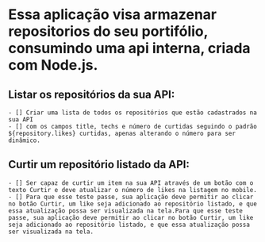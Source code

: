 # Essa aplicação visa armazenar repositorios do seu portifólio, consumindo uma api interna, criada com Node.js.


## Listar os repositórios da sua API:
    - [] Criar uma lista de todos os repositórios que estão cadastrados na sua API
    - [] com os campos title, techs e número de curtidas seguindo o padrão ${repository.likes} curtidas, apenas alterando o número para ser dinâmico.

## Curtir um repositório listado da API:
    - [] Ser capaz de curtir um item na sua API através de um botão com o texto Curtir e deve atualizar o número de likes na listagem no mobile.
    - [] Para que esse teste passe, sua aplicação deve permitir ao clicar no botão Curtir, um like seja adicionado ao repositório listado, e que essa atualização possa ser visualizada na tela.Para que esse teste passe, sua aplicação deve permitir ao clicar no botão Curtir, um like seja adicionado ao repositório listado, e que essa atualização possa ser visualizada na tela.